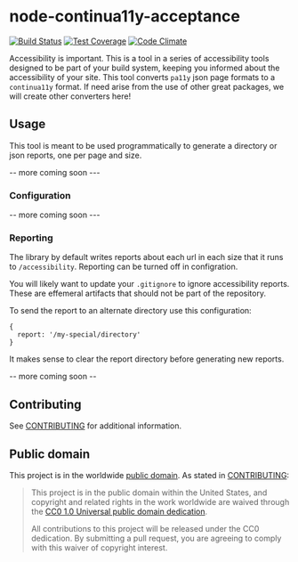 # node-continua11y-acceptance

[![Build Status](https://travis-ci.org/18F/node-continua11y-reports.svg?branch=master)](https://travis-ci.org/18F/node-continua11y-reports) [![Test Coverage](https://codeclimate.com/github/18F/node-continua11y-reports/badges/coverage.svg)](https://codeclimate.com/github/18F/node-continua11y-reports/coverage) [![Code Climate](https://codeclimate.com/github/18F/node-continua11y-reports/badges/gpa.svg)](https://codeclimate.com/github/18F/node-continua11y-reports)

Accessibility is important. This is a tool in a series of accessibility
tools designed to be part of your build system, keeping you informed
about the accessibility of your site. This tool converts `pa11y` json
page formats to a `continua11y` format. If need arise from the use of
other great packages, we will create other converters here!

## Usage

This tool is meant to be used programmatically to generate a directory
or json reports, one per page and size.

-- more coming soon ---

### Configuration

-- more coming soon ---


### Reporting

The library by default writes reports about each url in each size that
it runs to `/accessibility`. Reporting can be turned off in
configration.

You will likely want to update your `.gitignore` to ignore accessibility
reports. These are effemeral artifacts that should not be
part of the repository.

To send the report to an alternate directory use this configuration:

    {
      report: '/my-special/directory'
    }

It makes sense to clear the report directory before generating new
reports.

-- more coming soon --

## Contributing

See [CONTRIBUTING](CONTRIBUTING.md) for additional information.

## Public domain

This project is in the worldwide [public domain](LICENSE.md). As stated in [CONTRIBUTING](CONTRIBUTING.md):

> This project is in the public domain within the United States, and copyright and related rights in the work worldwide are waived through the [CC0 1.0 Universal public domain dedication](https://creativecommons.org/publicdomain/zero/1.0/).
>
> All contributions to this project will be released under the CC0 dedication. By submitting a pull request, you are agreeing to comply with this waiver of copyright interest.

